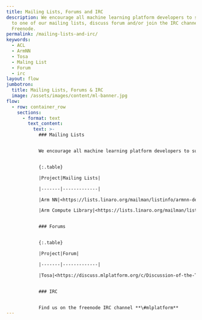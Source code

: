 ```yaml
---
title: Mailing Lists, Forums and IRC
description: We encourage all machine learning platform developers to subscribe
  to one of our mailing lists, discuss forum and/or join the IRC channel on
  Freenode.
permalink: /mailing-lists-and-irc/
keywords:
  - ACL
  - ArmNN
  - Tosa
  - Maling List
  - Forum
  - irc
layout: flow
jumbotron:
  title: Mailing Lists, Forums & IRC
  image: /assets/images/content/ml-banner.jpg
flow:
  - row: container_row
    sections:
      - format: text
        text_content:
          text: >-
            ### Mailing Lists


            We encourage all machine learning platform developers to subscribe to one of our mailing lists:


            {:.table}

            |Project|Mailing Lists|

            |-------|-------------|

            |Arm NN|<https://lists.linaro.org/mailman/listinfo/armnn-dev>|

            |Arm Compute Library|<https://lists.linaro.org/mailman/listinfo/acl-dev>|


            ### Forums


            {:.table}

            |Project|Forum|

            |-------|-------------|

            |Tosa|<https://discuss.mlplatform.org/c/Discussion-of-the-TOSA-specification/>|


            ### IRC


            Find us on the freenode IRC channel **\#mlplatform**
---
```


